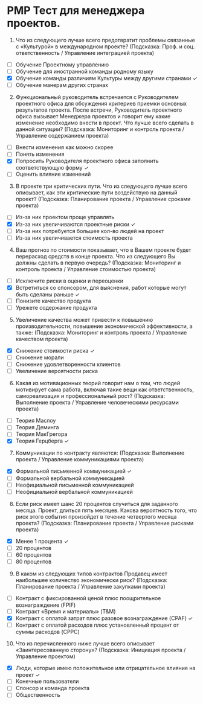 # PMP Тест для менеджера проектов.
1. Что из следующего лучше всего предотвратит проблемы связанные с «Культурой» в международном проекте? (Подсказка: Проф. и соц. ответственность / Управление интеграцией проекта)
- [ ]  Обучение Проектному управлению
- [ ]  Обучение для иностранной команды родному языку
- [X]  Обучение команды различиям Культуры между другими странами &check;
- [ ]  Обучение манерам других странах
2. Функциональный руководитель встречается с Руководителем проектного офиса для обсуждения критериев приемки основных результатов проекта. После встречи, Руководитель проектного офиса вызывает Менеджера проектов и говорит ему какие изменение необходимо внести в проект. Что лучше всего сделать в данной ситуации? (Подсказка: Мониторинг и контроль проекта / Управление содержанием проекта)
- [ ]  Внести изменения как можно скорее
- [ ]  Понять изменения
- [X]  Попросить Руководителя проектного офиса заполнить соответствующую форму &check;
- [ ]  Оценить влияние изменений
3. В проекте три критических пути. Что из следующего лучше всего описывает, как эти критические пути воздействую на данный проект? (Подсказка: Планирование проекта / Управление сроками проекта)
- [ ]  Из-за них проектом проще управлять
- [X]  Из-за них увеличиваются проектные риски &check;
- [ ]  Из-за них потребуется большее кол-во людей на проект
- [ ]  Из-за них увеличивается стоимость проекта
4. Ваш прогноз по стоимости показывает, что в Вашем проекте будет перерасход средств в конце проекта. Что из следующего Вы должны сделать в первую очередь? (Подсказка: Мониторинг и контроль проекта / Управление стоимостью проекта)
- [ ]  Исключите риски в оценки и переоценки
- [X]  Встретиться со спонсором, для выяснения, работ которые могут быть сделаны раньше &check;
- [ ]  Понизите качество продукта
- [ ]  Урежете содержание продукта
5. Увеличение качества может привести к повышению производительности, повышение экономической эффективности, а также: (Подсказка: Мониторинг и контроль проекта / Управление качеством проекта)
- [X]  Снижение стоимости риска &check;
- [ ]  Снижение морали
- [ ]  Снижение удовлетворенности клиентов
- [ ]  Увеличение вероятности риска
6. Какая из мотивационных теорий говорит нам о том, что людей мотивирует сама работа, включая такие вещи как ответственность, самореализация и профессиональный рост? (Подсказка: Выполнение проекта / Управление человеческими ресурсами проекта)
- [ ]  Теория Маслоу
- [ ]  Теория Деминга
- [ ]  Теория МакГрегора
- [X]  Теория Герцберга &check;
7. Коммуникации по контракту являются: (Подсказка: Выполнение проекта / Управление коммуникациями проекта)
- [X]  Формальной письменной коммуникацией &check;
- [ ]  Формальной вербальной коммуникацией
- [ ]  Неофициальной письменной коммуникацией
- [ ]  Неофициальной вербальной коммуникацией
8. Если риск имеет шанс 20 процентов случиться для заданного месяца. Проект, длиться пять месяцев. Какова вероятность того, что риск этого события произойдет в течение четвертого месяца проекта? (Подсказка: Планирование проекта / Управление рисками проекта)
- [X]  Менее 1 процента &check;
- [ ]  20 процентов
- [ ]  60 процентов
- [ ]  80 процентов
9. В каком из следующих типов контрактов Продавец имеет наибольшее количество экономически риск? (Подсказка: Планирование проекта / Управление закупками проекта)
- [ ]  Контракт с фиксированной ценой плюс поощрительное вознаграждение (FPIF)
- [ ]  Контракт «Время и материалы» (T&M)
- [X]  Контракт с оплатой затрат плюс разовое вознаграждение (CPAF) &check;
- [ ]  Контракт с оплатой расходов плюс установленный процент от суммы расходов (CPPC)
10. Что из перечисленного ниже лучше всего описывает «Заинтересованную сторону»? (Подсказка: Инициация проекта / Управление проектом)
- [X]  Люди, которые имею положительное или отрицательное влияние на проект &check;
- [ ]  Конечные пользователи
- [ ]  Спонсор и команда проекта
- [ ]  Общественность
